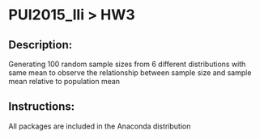# PUI2015_lli > HW3

Description:
--
Generating 100 random sample sizes from 6 different distributions with same mean
to observe the relationship between sample size and sample mean relative to population mean


Instructions:
--
All packages are included in the Anaconda distribution